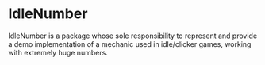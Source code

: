 # IdleNumber
IdleNumber is a package whose sole responsibility to represent and provide a demo implementation of a mechanic used in idle/clicker games, working with extremely huge numbers.
